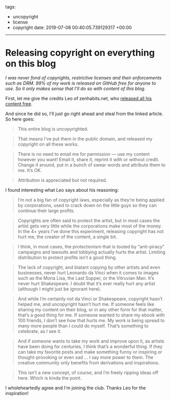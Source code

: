 tags:
- uncopyright
- license
- copyright
date: 2019-07-08 00:40:05.739129317 +00:00

---

# Releasing copyright on everything on this blog

_I was never fond of copyrights, restrictive licenses and their enforcements such as DRM. 99% of my work is released on GitHub free for anyone to use. So it only makes sense that I'll do so with content of this blog._

First, let me give the credits Leo of zenhabits.net, who [released all his content free](https://zenhabits.net/uncopyright).

And since he did so, I'll just go right ahead and steal from the linked article. So here goes:

> This entire blog is uncopyrighted.

> That means I’ve put them in the public domain, and released my copyright on all these works.

> There is no need to email me for permission — use my content however you want! Email it, share it, reprint it with or without credit. Change it around, put in a bunch of swear words and attribute them to me. It’s OK.

> Attribution is appreciated but not required.

I found interesting what Leo says about his reasoning:

> I’m not a big fan of copyright laws, especially as they’re being applied by corporations, used to crack down on the little guys so they can continue their large profits.

> Copyrights are often said to protect the artist, but in most cases the artist gets very little while the corporations make most of the money. In the 4+ years I’ve done this experiment, releasing copyright has not hurt me, the creator of the content, a single bit.

> I think, in most cases, the protectionism that is touted by “anti-piracy” campaigns and lawsuits and lobbying actually hurts the artist. Limiting distribution to protect profits isn’t a good thing.

> The lack of copyright, and blatant copying by other artists and even businesses, never hurt Leonardo da Vinci when it comes to images such as the Mona Lisa, the Last Supper, or the Vitruvian Man. It’s never hurt Shakespeare. I doubt that it’s ever really hurt any artist (although I might just be ignorant here).

> And while I’m certainly not da Vinci or Shakespeare, copyright hasn’t helped me, and uncopyright hasn’t hurt me. If someone feels like sharing my content on their blog, or in any other form for that matter, that’s a good thing for me. If someone wanted to share my ebook with 100 friends, I don’t see how that hurts me. My work is being spread to many more people than I could do myself. That’s something to celebrate, as I see it.

> And if someone wants to take my work and improve upon it, as artists have been doing for centuries, I think that’s a wonderful thing. If they can take my favorite posts and make something funny or inspiring or thought-provoking or even sad … I say more power to them. The creative community only benefits from derivations and inspirations.

> This isn’t a new concept, of course, and I’m freely ripping ideas off here. Which is kinda the point.

I wholeheartedly agree and I'm joining the club. Thanks Leo for the inspiration!
